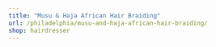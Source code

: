 ```yaml
---
title: "Musu & Haja African Hair Braiding"
url: /philadelphia/musu-and-haja-african-hair-braiding/
shop: hairdresser
---
```

